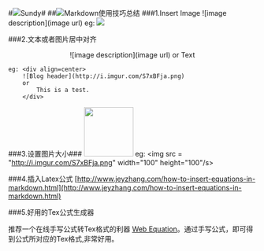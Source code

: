 #![](http://i.imgur.com/S7xBFja.png)Sundy#
##![](http://i.imgur.com/S7xBFja.png)Markdown使用技巧总结
###1.Insert Image
	![image description](image url)
	eg: ![](http://i.imgur.com/S7xBFja.png)

###2.文本或者图片居中对齐
	<div align=center>
		![image description](image url)
		or 
		 Text
	</div>

	eg: <div align=center>
		![Blog header](http://i.imgur.com/S7xBFja.png)
		or
			This is a test.
		</div>

###3.设置图片大小###
	<img src="image_name.png" width="100" height="100" />
	eg:
	  <img src = "http://i.imgur.com/S7xBFja.png"  width="100" height="100"/s>

###4.插入Latex公式
[http://www.jeyzhang.com/how-to-insert-equations-in-markdown.html](http://www.jeyzhang.com/how-to-insert-equations-in-markdown.html)

###5.好用的Tex公式生成器

推荐一个在线手写公式转Tex格式的利器 [Web Equation](https://webdemo.myscript.com/views/math.html#/demo/equation)。通过手写公式，即可得到公式所对应的Tex格式,非常好用。